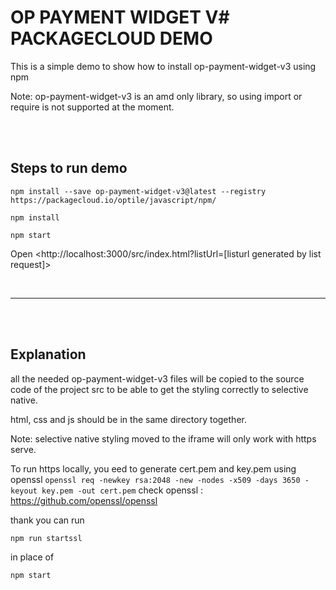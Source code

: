 # OP PAYMENT WIDGET V# PACKAGECLOUD DEMO

This is a simple demo to show how to install op-payment-widget-v3 using npm

Note: op-payment-widget-v3 is an amd only library, so using import or require is not supported at the moment.

<br/>
<br/>

## Steps to run demo

`npm install --save op-payment-widget-v3@latest --registry https://packagecloud.io/optile/javascript/npm/`

`npm install`

`npm start`

Open <http://localhost:3000/src/index.html?listUrl=[listurl generated by list request]>

<br/>

---

<br/>
<br/>

## Explanation

all the needed op-payment-widget-v3 files will be copied to the source code of the project src to be able to get the styling correctly to selective native.

html, css and js should be in the same directory together.

Note: selective native styling moved to the iframe will only work with https serve.

To run https locally, you eed to generate cert.pem and key.pem using openssl `openssl req -newkey rsa:2048 -new -nodes -x509 -days 3650 -keyout key.pem -out cert.pem` check openssl : https://github.com/openssl/openssl

thank you can run

`npm run startssl`

in place of

`npm start`
